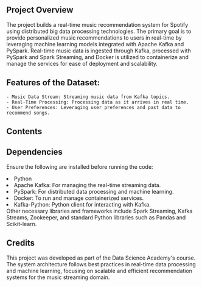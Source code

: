 
## Project Overview
The project builds a real-time music recommendation system for Spotify using distributed big data processing technologies. The primary goal is to provide personalized music recommendations to users in real-time by leveraging machine learning models integrated with Apache Kafka and PySpark. Real-time music data is ingested through Kafka, processed with PySpark and Spark Streaming, and Docker is utilized to containerize and manage the services for ease of deployment and scalability.

## Features of the Dataset:
    - Music Data Stream: Streaming music data from Kafka topics.
    - Real-Time Processing: Processing data as it arrives in real time.
    - User Preferences: Leveraging user preferences and past data to recommend songs.


## Contents



## Dependencies
Ensure the following are installed before running the code:

<li>Python
<li>Apache Kafka: For managing the real-time streaming data.
<li>PySpark: For distributed data processing and machine learning.
<li>Docker: To run and manage containerized services.
<li>Kafka-Python: Python client for interacting with Kafka.
<br>
Other necessary libraries and frameworks include Spark Streaming, Kafka Streams, Zookeeper, and standard Python libraries such as Pandas and Scikit-learn.

## Credits
This project was developed as part of the Data Science Academy's course. The system architecture follows best practices in real-time data processing and machine learning, focusing on scalable and efficient recommendation systems for the music streaming domain.